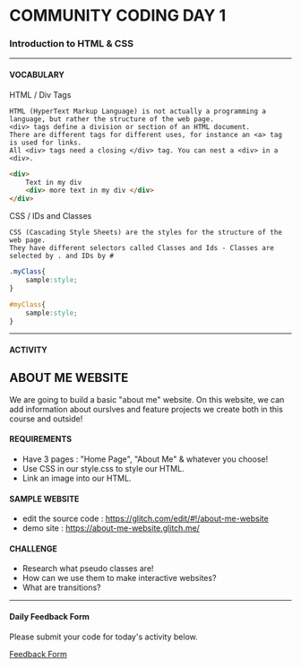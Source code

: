 # COMMUNITY CODING DAY 1
### Introduction to HTML & CSS

***

#### VOCABULARY

HTML / Div Tags 
```
HTML (HyperText Markup Language) is not actually a programming a language, but rather the structure of the web page.
<div> tags define a division or section of an HTML document.  
There are different tags for different uses, for instance an <a> tag is used for links.  
All <div> tags need a closing </div> tag. You can nest a <div> in a <div>.
```

```HTML
<div>
	Text in my div
	<div> more text in my div </div>
</div>
```

CSS / IDs and Classes
```
CSS (Cascading Style Sheets) are the styles for the structure of the web page.
They have different selectors called Classes and Ids - Classes are selected by . and IDs by #
```

```CSS
.myClass{ 
	sample:style; 
}

#myClass{ 
	sample:style; 
}
```


***


#### ACTIVITY

## ABOUT ME WEBSITE
We are going to build a basic "about me" website. On this website, we can add information about ourslves and feature projects we create both in this course and outside!

#### REQUIREMENTS
- Have 3 pages : "Home Page", "About Me" & whatever you choose!
- Use CSS in our style.css to style our HTML.
- Link an image into our HTML. 

#### SAMPLE WEBSITE
- edit the source code : https://glitch.com/edit/#!/about-me-website
- demo site : https://about-me-website.glitch.me/

#### CHALLENGE
- Research what pseudo classes are!
- How can we use them to make interactive websites?
- What are transitions?


***


#### Daily Feedback Form
Please submit your code for today's activity below. 

[Feedback Form](https://docs.google.com/forms/d/e/1FAIpQLSfRpKr7MUh3Nw3T8MxQsQbpDjdpXJOg_oT5OzkEb6kPUEng-Q/viewform?c=0&w=1)